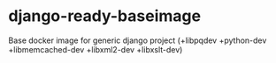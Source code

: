 django-ready-baseimage
======================

Base docker image for generic django project (+libpqdev +python-dev +libmemcached-dev +libxml2-dev +libxslt-dev)
